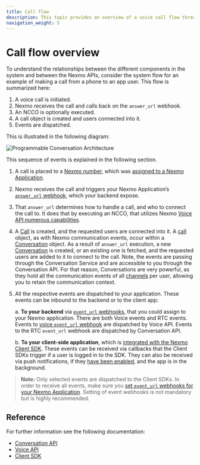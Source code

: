 ```yaml
---
title: Call flow
description: This topic provides an overview of a voice call flow through the system encompassing the Nexmo Voice and Conversation services.
navigation_weight: 5
---
```


# Call flow overview

To understand the relationships between the different components in the system and between the Nexmo APIs, consider the system flow for an example of making a call from a phone to an app user. This flow is summarized here:

1. A voice call is initiated.
2. Nexmo receives the call and calls back on the `answer_url` webhook.
3. An NCCO is optionally executed.
4. A call object is created and users connected into it.
5. Events are dispatched.

This is illustrated in the following diagram:

![Programmable Conversation Architecture](/assets/images/conversation-api/conv-diagram-arch.gif)

This sequence of events is explained in the following section.

1. A call is placed to a [Nexmo number](/numbers/overview), which was [assigned to a Nexmo Application](/numbers/guides/number-management).

2. Nexmo receives the call and triggers your Nexmo Application’s [`answer_url` webhook](/voice/voice-api/webhook-reference#answer-webhook), which your backend expose.

3. That `answer_url` determines how to handle a call, and who to connect the call to. It does that by executing an NCCO, that utilizes Nexmo [Voice API numerous capabilities](/voice/voice-api/ncco-reference).

4. A [Call](/conversation/concepts/call) is created, and the requested users are connected into it. A [call](/conversation/concepts/call) object, as with Nexmo communication events, occur within a [Conversation](/conversation/concepts/conversation) object. As a result of `answer_url` execution, a new [Conversation](/conversation/concepts/conversation) is created, or an existing one is fetched, and the requested users are added to it to connect to the call. Note, the events are passing through the Conversation Service and are accessible to you through the Conversation API. For that reason, Conversations are very powerful, as they hold all the communication events of all [channels](/conversation/concepts/channel) per user, allowing you to retain the communication context.

5. All the respective events are dispatched to your application. These events can be inbound to the backend or to the client app:

    a. **To your backend** via [`event_url` webhooks](/application/overview#webhooks), that you could assign to your Nexmo application. There are both Voice events and RTC events. Events to [voice `event_url` webhook](/voice/voice-api/webhook-reference#event-webhook) are dispatched by Voice API. Events to the RTC `event_url` webhook are dispatched by Conversation API.

    b. **To your client-side application**, which is [integrated with the Nexmo Client SDK](/client-sdk/setup/add-sdk-to-your-app/android). These events can be received via callbacks that the Client SDKs trigger if a user is logged in to the SDK. They can also be received via push notifications, if they [have been enabled](/client-sdk/setup/set-up-push-notifications), and the app is in the background.

> **Note:** Only selected events are dispatched to the Client SDKs. In order to receive all events, make sure you [set `event_url` webhooks for your Nexmo Application](application/overview#webhooks). Setting of event webhooks is not mandatory but is highly recommended.

## Reference

For further information see the following documentation:

* [Conversation API](/api/conversation)
* [Voice API](/voice/voice-api/overview)
* [Client SDK](/client-sdk/overview)
